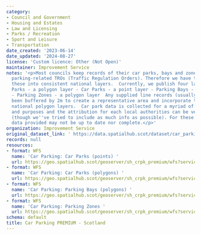 ```yaml
---
category:
- Council and Government
- Housing and Estates
- Law and Licensing
- Parks / Recreation
- Sport and Leisure
- Transportation
date_created: '2023-06-14'
date_updated: '2024-08-27'
license: 'Custom licence: Other (Not Open)'
maintainer: Improvement Service
notes: '<p>Most councils keep records of their car parks, bays and zones, including
  parking-related TROs (Traffic Regulation Orders). Therefore we have tried to compile
  these into consistent national layers.  Currently, we publish four layers: - Car
  Parks - a polygon layer - Car Parks - a point layer - Parking Bays - a polygon layer
  - Parking Zones - a polygon layer  Any supplied line records (usually TROs) have
  been buffered by 2m to create a representative area and incorporate them into the
  national polygon layers.  Car park data is collected for a myriad of different reasons
  and purposes and the attribution for each local authorities can be very different
  (though we''ve tried to include as much info as possible). For these reasons the
  data provided may not be up to date nor complete.</p>'
organization: Improvement Service
original_dataset_link: ' https://data.spatialhub.scot/dataset/car_parking_premium-is'
records: null
resources:
- format: WFS
  name: 'Car Parking: Car Parks (points) '
  url: https://geo.spatialhub.scot/geoserver/sh_crpk_premium/wfs?service=wfs&typeName=sh_crpk_premium:pub_crpkcppnt_premium
- format: WFS
  name: 'Car Parking: Car Parks (polygons) '
  url: https://geo.spatialhub.scot/geoserver/sh_crpk_premium/wfs?service=wfs&typeName=sh_crpk_premium:pub_crpkcppol_premium
- format: WFS
  name: 'Car Parking: Parking Bays (polygons) '
  url: https://geo.spatialhub.scot/geoserver/sh_crpk_premium/wfs?service=wfs&typeName=sh_crpk_premium:pub_crpkpbpol_premium
- format: WFS
  name: 'Car Parking: Parking Zones '
  url: https://geo.spatialhub.scot/geoserver/sh_crpk_premium/wfs?service=wfs&typeName=sh_crpk_premium:pub_crpkpz_premium
schema: default
title: Car Parking PREMIUM - Scotland
---
```

